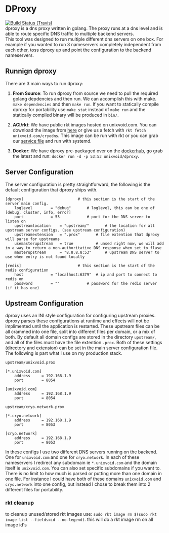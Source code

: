 # DProxy
[![Build Status (Travis)](https://travis-ci.org/unixvoid/dproxy.svg?branch=master)](https://travis-ci.org/unixvoid/dproxy)  
dproxy is a dns proxy written in golang. The proxy runs at a dns level and is
able to route specific DNS traffic to multiple backend servers.  
This tool was designed to run multiple different dns servers on one box.  For
example if you wanted to run 3 nameservers completely independent from
each other, toss dproxy up and point the configuration to the backend
nameservers.  


## Runnign dproxy
There are 3 main ways to run dproxy:

1. **From Source**: To run dproxy from source we need to pull the required
   golang depdencies and then run.  We can accomplish this with make.  
   `make dependencies` and then `make run`.  If you want to statically compile
   dproxy for portability use `make stat` instead of `make run` and the
   statically compiled binary will be produced in `bin/`.

2. **ACI/rkt**: We have public rkt images hosted on unixvoid.com. You can
   download the image from [here](https://cryo.unixvoid.com/bin/rkt/cryodns) or
   give us a fetch with `rkt fetch unixvoid.com/cryodns`.  This image can be run
   with rkt or you can grab our [service file](https://github.com/unixvoid/dproxy/blob/master/deps/dproxy.service) and run with systemd.

3. **Docker**: We have dproxy pre-packaged over on the
   [dockerhub](https://hub.docker.com/r/unixvoid/dproxy), go grab the latest and
   run: `docker run -d -p 53:53 unixvoid/dproxy`.  


## Server Configuration
The server configuration is pretty straightforward, the following is the default
configuration that dproxy ships with.
```
[dproxy]						# this section is the start of the server main config.
	loglevel		= "debug"		# loglevel, this can be one of [debug, cluster, info, error]
	port			= 53			# port for the DNS server to listen on
	upstreamlocation	= "upstream/"		# the location for all upstream server configs. (see upstream configuration)
	upstreamextension	= ".prox"		# file extention that dproxy will parse for upstreams
	usemasterupstream	= true			# unsed right now, we will add in a way to return a non-authoritative DNS response when set to flase
	masterupstream		= "8.8.8.8:53"		# upstream DNS server to use when entry is not found locally

[redis]							# this section is the start of the redis configuration
	host			= "localhost:6379"	# ip and port to connect to redis on
	password		= ""			# password for the redis server (if it has one)
```

## Upstream Configuration
dproxy uses an INI style configuration for configuring upstream proxies.  dproxy
parses these configurations at runtime and effects will not be implimented until
the application is restarted.  These upstream files can be all crammed into one
file, split into different files per domain, or a mix of both.  By default all
domain configs are stored in the directory `upstream/`, and all of the files
must have the file extention `.prox`.  Both of these settings (directory and
extension) can be set in the main server configuration file.  The following is 
part what I use on my production stack.  

`upstream/unixvoid.prox`  
```
[*.unixvoid.com]
	address		= 192.168.1.9
	port		= 8054

[unixvoid.com]
	address		= 192.168.1.9
	port		= 8054
```  
  
`upstream/cryo.network.prox`  
```
[*.cryo.network]
	address		= 192.168.1.9
	port		= 8053

[cryo.network]
	address		= 192.168.1.9
	port		= 8053
```  
In these configs I use two different DNS servers running on the backend.  One
for `unixvoid.com` and one for `cryo.network`.  In each of these nameservers I
redirect any subdomain ie `*.unixvoid.com` and the domain itself ie
`unixvoid.com`.  You can also set specific subdomains if you want to.  There is
no limit to how much is parsed or putting more than one domain in one file.  For
instance I could have both of these domains `unixvoid.com` and `cryo.network`
into one config, but instead I chose to break them into 2 different files for
portability.


### rkt cleanup
to cleanup unused/stored rkt images use:
`sudo rkt image rm $(sudo rkt image list --fields=id --no-legend)`. this will do
a rkt image rm on all image id's
